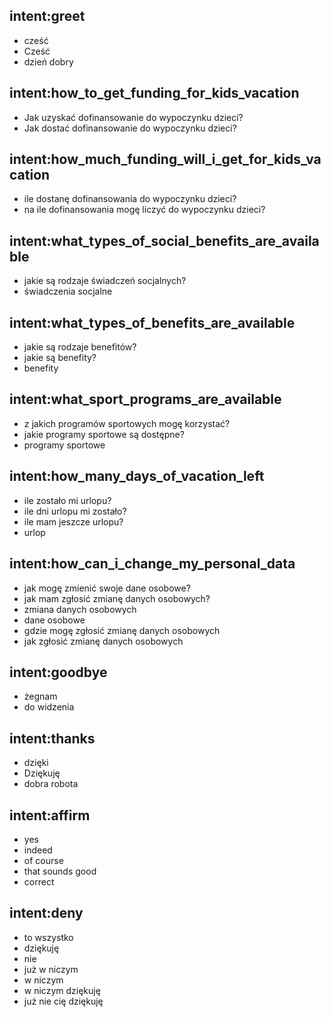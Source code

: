 ## intent:greet
- cześć
- Cześć
- dzień dobry

## intent:how_to_get_funding_for_kids_vacation
- Jak uzyskać dofinansowanie do wypoczynku dzieci?
- Jak dostać dofinansowanie do wypoczynku dzieci?

## intent:how_much_funding_will_i_get_for_kids_vacation
- ile dostanę dofinansowania do wypoczynku dzieci?
- na ile dofinansowania mogę liczyć do wypoczynku dzieci?

## intent:what_types_of_social_benefits_are_available
- jakie są rodzaje świadczeń socjalnych?
- świadczenia socjalne

## intent:what_types_of_benefits_are_available
- jakie są rodzaje benefitów?
- jakie są benefity?
- benefity

## intent:what_sport_programs_are_available
- z jakich programów sportowych mogę korzystać?
- jakie programy sportowe są dostępne?
- programy sportowe

## intent:how_many_days_of_vacation_left
- ile zostało mi urlopu?
- ile dni urlopu mi zostało?
- ile mam jeszcze urlopu?
- urlop

## intent:how_can_i_change_my_personal_data
- jak mogę zmienić swoje dane osobowe?
- jak mam zgłosić zmianę danych osobowych?
- zmiana danych osobowych
- dane osobowe
- gdzie mogę zgłosić zmianę danych osobowych
- jak zgłosić zmianę danych osobowych

## intent:goodbye
- żegnam
- do widzenia

## intent:thanks
- dzięki
- Dziękuję
- dobra robota

## intent:affirm
- yes
- indeed
- of course
- that sounds good
- correct

## intent:deny
- to wszystko
- dziękuję
- nie
- już w niczym
- w niczym
- w niczym dziękuję
- już nie cię dziękuję